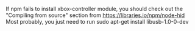 If npm fails to install xbox-controller module, you should check out the "Compiling from source" section from https://libraries.io/npm/node-hid
Most probably, you just need to run sudo apt-get install libusb-1.0-0-dev

